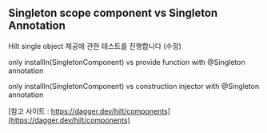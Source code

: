 ## Singleton scope component vs Singleton Annotation

Hilt single object 제공에 관한 테스트를 진행합니다 (수정)

only installIn(SingletonComponent) vs provide function with @Singleton annotation

only installIn(SingletonComponent) vs construction injector with @Singleton annotation



[참고 사이트 : https://dagger.dev/hilt/components](https://dagger.dev/hilt/components)


